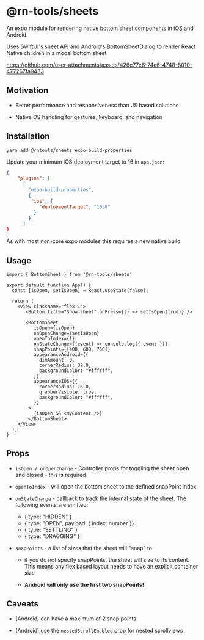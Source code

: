# @rn-tools/sheets

An expo module for rendering native bottom sheet components in iOS and Android. 

Uses SwiftUI's sheet API and Android's BottomSheetDialog to render React Native children in a modal bottom sheet


https://github.com/user-attachments/assets/426c77e6-74c6-4748-8010-477267fa9433


## Motivation

- Better performance and responsiveness than JS based solutions

- Native OS handling for gestures, keyboard, and navigation

## Installation

`yarn add @rntools/sheets expo-build-properties`

Update your minimum iOS deployment target to 16 in `app.json`: 

```json
{
    "plugins": [
      [
        "expo-build-properties",
        {
         "ios": {
            "deploymentTarget": "16.0"
          }
        }
      ]
}

```

As with most non-core expo modules this requires a new native build


## Usage 

```tsx
import { BottomSheet } from '@rn-tools/sheets'

export default function App() {
  const [isOpen, setIsOpen] = React.useState(false);

  return (
    <View className="flex-1">
       <Button title="Show sheet" onPress={() => setIsOpen(true)} />

       <BottomSheet
          isOpen={isOpen}
          onOpenChange={setIsOpen}
          openToIndex={1}
          onStateChange={(event) => console.log({ event })}
          snapPoints={[400, 600, 750]}
          appearanceAndroid={{
            dimAmount: 0,
            cornerRadius: 32.0,
            backgroundColor: "#ffffff",
          }}
          appearanceIOS={{
            cornerRadius: 16.0,
            grabberVisible: true,
            backgroundColor: "#ffffff",
          }}
        >
          {isOpen && <MyContent />}
        </BottomSheet>    
    </View>
  );
}
```

## Props 

- `isOpen / onOpenChange` - Controller props for toggling the sheet open and closed - this is required 

- `openToIndex` - will open the bottom sheet to the defined snapPoint index 

- `onStateChange` - callback to track the internal state of the sheet. The following events are emitted:

    - { type: "HIDDEN" } 
    - { type: "OPEN", payload: { index: number }}
    - { type: "SETTLING" }
    - { type: "DRAGGING" }

- `snapPoints` - a list of sizes that the sheet will "snap" to 

    - if you do not specify snapPoints, the sheet will size to its content. This means any flex based layout needs to have an explicit container size

    - **Android will only use the first two snapPoints!**
    


## Caveats

- (Android) can have a maximum of 2 snap points

- (Android) use the `nestedScrollEnabled` prop for nested scrollviews
